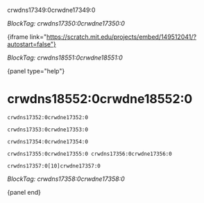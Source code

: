 crwdns17349:0crwdne17349:0

*BlockTag: crwdns17350:0crwdne17350:0*

{iframe link="https://scratch.mit.edu/projects/embed/149512041/?autostart=false"}

*BlockTag: crwdns18551:0crwdne18551:0*

{panel type="help"}

# crwdns18552:0crwdne18552:0

<pre><code class="scratch:split:random">crwdns17352:0crwdne17352:0
</code></pre>

<pre><code class="scratch:split:random">crwdns17353:0crwdne17353:0
</code></pre>

<pre><code class="scratch:split:random">crwdns17354:0crwdne17354:0
</code></pre>

<pre><code class="scratch:split:random">crwdns17355:0crwdne17355:0 crwdns17356:0crwdne17356:0
</code></pre>

<pre><code class="scratch:split:random">crwdns17357:0[10]crwdne17357:0
</code></pre>

*BlockTag: crwdns17358:0crwdne17358:0*

{panel end}